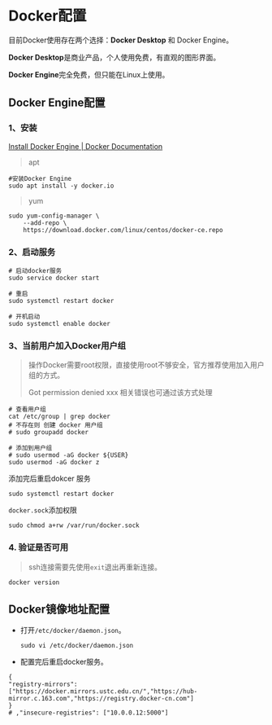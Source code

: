 # Docker配置

目前Docker使用存在两个选择：**Docker Desktop** 和 Docker Engine。

**Docker Desktop**是商业产品，个人使用免费，有直观的图形界面。

**Docker Engine**完全免费，但只能在Linux上使用。

## Docker Engine配置

### 1、安装

[Install Docker Engine | Docker Documentation](https://docs.docker.com/engine/install/)

> apt

```shell
#安装Docker Engine
sudo apt install -y docker.io
```

> yum

```shell
sudo yum-config-manager \
    --add-repo \
    https://download.docker.com/linux/centos/docker-ce.repo
```



### 2、启动服务

```shell
# 启动docker服务
sudo service docker start

# 重启
sudo systemctl restart docker

# 开机启动
sudo systemctl enable docker
```

### 3、当前用户加入Docker用户组

> 操作Docker需要root权限，直接使用root不够安全，官方推荐使用加入用户组的方式。
>
> Got permission denied xxx 相关错误也可通过该方式处理

```shell
# 查看用户组
cat /etc/group | grep docker
# 不存在则 创建 docker 用户组
# sudo groupadd docker

# 添加到用户组
# sudo usermod -aG docker ${USER}
sudo usermod -aG docker z
```

添加完后重启dokcer 服务

```shell
sudo systemctl restart docker
```

`docker.sock`添加权限

```shell
sudo chmod a+rw /var/run/docker.sock
```

### 4. 验证是否可用

> ssh连接需要先使用`exit`退出再重新连接。

```shell
docker version
```

## Docker镜像地址配置

* 打开`/etc/docker/daemon.json`。

  ```shell
  sudo vi /etc/docker/daemon.json
  ```

* 配置完后重启docker服务。

```shell
{
"registry-mirrors": ["https://docker.mirrors.ustc.edu.cn/","https://hub-mirror.c.163.com","https://registry.docker-cn.com"]
}
# ,"insecure-registries": ["10.0.0.12:5000"]
```

